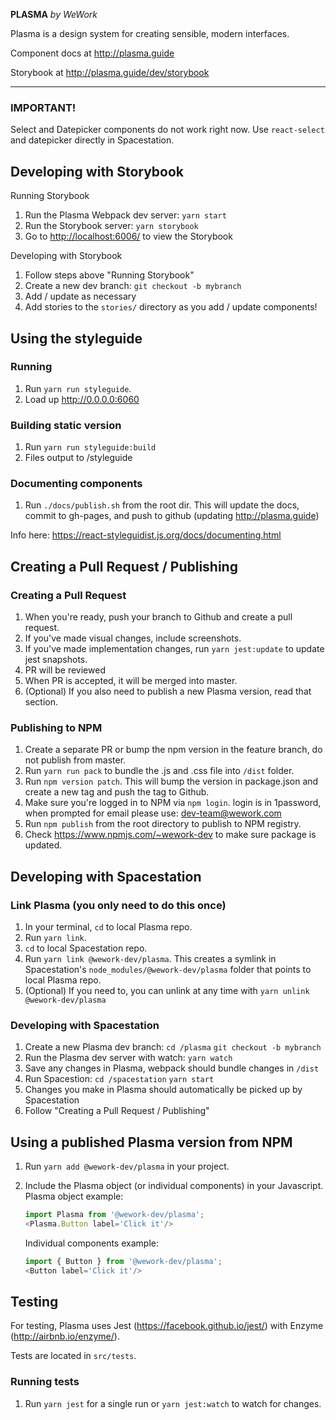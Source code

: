 **PLASMA** *by WeWork*

Plasma is a design system for creating sensible, modern interfaces.

Component docs at http://plasma.guide

Storybook at http://plasma.guide/dev/storybook

---

### IMPORTANT!

Select and Datepicker components do not work right now. Use `react-select` and datepicker directly in Spacestation.

## Developing with Storybook

Running Storybook

1. Run the Plasma Webpack dev server: `yarn start`
2. Run the Storybook server: `yarn storybook`
3. Go to [http://localhost:6006/](http://localhost:6006/) to view the Storybook

Developing with Storybook

1. Follow steps above "Running Storybook"
2. Create a new dev branch: `git checkout -b mybranch`
3. Add / update as necessary
4. Add stories to the `stories/` directory as you add / update components!

## Using the styleguide

### Running

1. Run `yarn run styleguide`.
2. Load up http://0.0.0.0:6060

### Building static version

1. Run `yarn run styleguide:build`
2. Files output to /styleguide

### Documenting components

1. Run `./docs/publish.sh` from the root dir. This will update the docs, commit to gh-pages, and push to github (updating http://plasma.guide)

Info here: https://react-styleguidist.js.org/docs/documenting.html

## Creating a Pull Request / Publishing

### Creating a Pull Request

1. When you're ready, push your  branch to Github and create a pull request.
2. If you've made visual changes, include screenshots.
3. If you've made implementation changes, run `yarn jest:update` to update jest snapshots.
4. PR will be reviewed
5. When PR is accepted, it will be merged into master.
6. (Optional) If you also need to publish a new Plasma version, read that section.

### Publishing to NPM

1.  Create a separate PR or bump the npm version in the feature branch, do not publish from master.
2.  Run `yarn run pack` to bundle the .js and .css file into `/dist` folder.
3.  Run `npm version patch`. This will bump the version in package.json and create a new tag and push the tag to Github.
4.  Make sure you're logged in to NPM via `npm login`. login is in 1password, when prompted for email please use: dev-team@wework.com
5.  Run `npm publish` from the root directory to publish to NPM registry.
6.  Check https://www.npmjs.com/~wework-dev to make sure package is updated.

## Developing with Spacestation

### Link Plasma (you only need to do this once)

1. In your terminal, `cd` to local Plasma repo.
2. Run `yarn link`.
3. `cd` to local Spacestation repo.
4. Run `yarn link @wework-dev/plasma`. This creates a symlink in Spacestation's `node_modules/@wework-dev/plasma` folder that points to local Plasma repo.
5. (Optional) If you need to, you can unlink at any time with `yarn unlink @wework-dev/plasma`

### Developing with Spacestation

1. Create a new Plasma dev branch: `cd /plasma` `git checkout -b mybranch`
2. Run the Plasma dev server with watch: `yarn watch`
3. Save any changes in Plasma, webpack should bundle changes in `/dist`
4. Run Spacestion: `cd /spacestation` `yarn start`
5. Changes you make in Plasma should automatically be picked up by Spacestation
6. Follow "Creating a Pull Request / Publishing"

## Using a published Plasma version from NPM

1.  Run `yarn add @wework-dev/plasma` in your project.
2.  Include the Plasma object (or individual components) in your Javascript.
    Plasma object example:
    ```javascript
    import Plasma from '@wework-dev/plasma';
    <Plasma.Button label='Click it'/>
    ```

    Individual components example:
    ```javascript
    import { Button } from '@wework-dev/plasma';
    <Button label='Click it'/>
    ```

## Testing

For testing, Plasma uses Jest (https://facebook.github.io/jest/) with Enzyme (http://airbnb.io/enzyme/).

Tests are located in `src/tests`.

### Running tests

1. Run `yarn jest` for a single run or `yarn jest:watch` to watch for changes.
